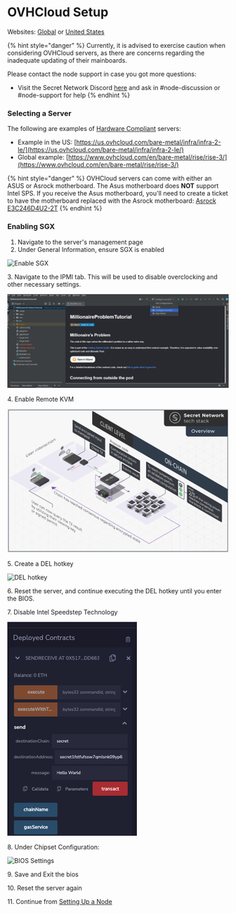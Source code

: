 # OVHCloud Setup

Websites: [Global](https://www.ovhcloud.com/en/) or [United States](https://us.ovhcloud.com/)

{% hint style="danger" %}
Currently, it is advised to exercise caution when considering OVHCloud servers, as there are concerns regarding the inadequate updating of their mainboards.&#x20;

Please contact the node support in case you got more questions:&#x20;

* Visit the Secret Network Discord [here](https://discord.com/invite/SJK32GY) and ask in #node-discussion or #node-support for help
{% endhint %}

### Selecting a Server

The following are examples of [Hardware Compliant](../hardware-compliance.md) servers:

* Example in the US: [https://us.ovhcloud.com/bare-metal/infra/infra-2-le/](https://us.ovhcloud.com/bare-metal/infra/infra-2-le/)
* Global example: [https://www.ovhcloud.com/en/bare-metal/rise/rise-3/](https://www.ovhcloud.com/en/bare-metal/rise/rise-3/)

{% hint style="danger" %}
OVHCloud servers can come with either an ASUS or Asrock motherboard. The Asus motherboard does **NOT** support Intel SPS. If you receive the Asus motherboard, you'll need to create a ticket to have the motherboard replaced with the Asrock motherboard: [Asrock E3C246D4U2-2T](https://www.asrockrack.com/general/productdetail.asp?Model=E3C246D4U2-2T#Specifications)
{% endhint %}

### Enabling SGX

1. Navigate to the server's management page
2. Under General Information, ensure SGX is enabled

![Enable SGX](<../../../.gitbook/assets/Screen Shot 2022-07-03 at 10.30.42 AM.png>)

3\. Navigate to the IPMI tab. This will be used to disable overclocking and other necessary settings.

![IPMI Console Selection](<../../../.gitbook/assets/image (4).png>)

4\. Enable Remote KVM

![](<../../../.gitbook/assets/image (2) (1).png>)

5\. Create a DEL hotkey

![DEL hotkey](<../../../.gitbook/assets/image (4) (1).png>)

6\. Reset the server, and continue executing the DEL hotkey until you enter the BIOS.

7\. Disable Intel Speedstep Technology

![Intel SpeedStep](<../../../.gitbook/assets/image (1).png>)

8\. Under Chipset Configuration:

![BIOS Settings](<../../../.gitbook/assets/Screen Shot 2022-07-03 at 7.20.33 PM.png>)

9\. Save and Exit the bios

10\. Reset the server again

11\. Continue from [Setting Up a Node](../node-setup/)
